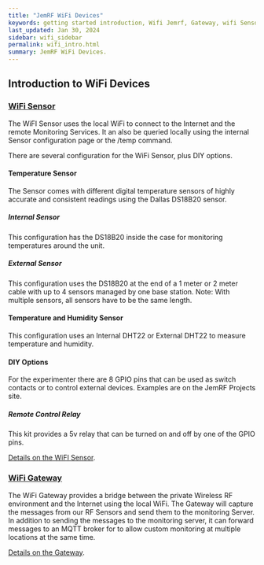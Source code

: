```yaml
---
title: "JemRF WiFi Devices"
keywords: getting started introduction, Wifi Jemrf, Gateway, wifi Sensor
last_updated: Jan 30, 2024
sidebar: wifi_sidebar
permalink: wifi_intro.html
summary: JemRF WiFi Devices.
---
```


## Introduction to WiFi Devices

### [WiFi Sensor](wifi_iot.html)
The WiFI Sensor uses the local WiFi to connect to the Internet and the remote Monitoring Services.  It an also be queried locally using the internal Sensor configuration page or the /temp command.

There are several configuration for the WiFi Sensor, plus DIY options.
#### Temperature Sensor
The Sensor comes with different digital temperature sensors of highly accurate and consistent readings using the Dallas DS18B20 sensor.
##### Internal Sensor
This configuration has the DS18B20 inside the case for monitoring temperatures around the unit.
##### External Sensor
This configuration uses the DS18B20 at the end of a 1 meter or 2 meter cable with up to 4 sensors managed by one base station.  Note: With multiple sensors, all sensors have to be the same length.
#### Temperature and Humidity Sensor
This configuration uses an Internal DHT22 or External DHT22 to measure temperature and humidity.
#### DIY Options
For the experimenter there are 8 GPIO pins that can be used as switch contacts or to control external devices. Examples are on the JemRF Projects site.
##### Remote Control Relay
This kit provides a 5v relay that can be turned on and off by one of the GPIO pins.

[Details on the WiFI Sensor](wifi_iot.html).

### [WiFi Gateway](wifi-rf-relay.html)
The WiFi Gateway provides a bridge between the private Wireless RF environment and the Internet using the local WiFi.
The Gateway will capture the messages from our RF Sensors and send them to the monitoring Server.
In addition to sending the messages to the monitoring server, it can forward messages to an MQTT broker for to allow custom monitoring at multiple locations at the same time.

[Details on the Gateway](wifi-rf-relay.html).

